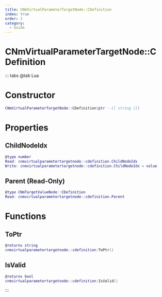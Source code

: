 ```yaml
---
title: CNmVirtualParameterTargetNode::CDefinition
index: true
order: 2
category:
  - Guide
---
```


# CNmVirtualParameterTargetNode::CDefinition

::: tabs
@tab Lua
# Constructor
```lua
CNmVirtualParameterTargetNode::CDefinition(ptr --[[ string ]])
```
# Properties
## ChildNodeIdx 
```lua
@type number
Read: cnmvirtualparametertargetnode::cdefinition.ChildNodeIdx
Write: cnmvirtualparametertargetnode::cdefinition.ChildNodeIdx = value
```
## Parent (Read-Only)
```lua
@type CNmTargetValueNode::CDefinition
Read: cnmvirtualparametertargetnode::cdefinition.Parent
```
# Functions
## ToPtr
```lua
@returns string
cnmvirtualparametertargetnode::cdefinition:ToPtr()
```
## IsValid
```lua
@returns bool
cnmvirtualparametertargetnode::cdefinition:IsValid()
```

:::